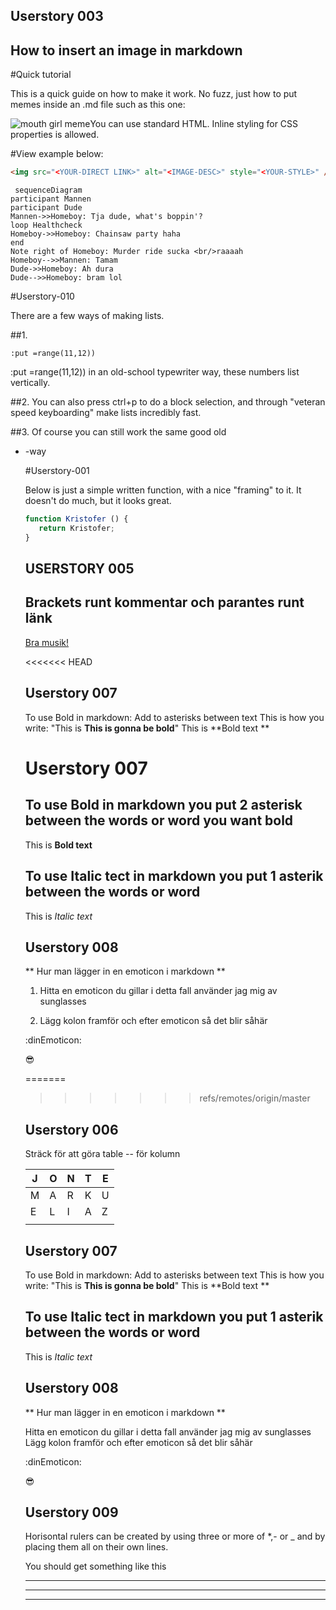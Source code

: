 ## Userstory 003

## How to insert an image in markdown
#Quick tutorial

This is a quick guide on how to make it work. No fuzz, just how to put memes inside an .md file such as this one:

<img src="https://www.meme-arsenal.com/memes/4105d28f45566683f9800958847c4664.jpg" alt="mouth girl meme" style="float: left;" />

You can use standard HTML. Inline styling for CSS properties is allowed.


#View example below:

```HTML
<img src="<YOUR-DIRECT LINK>" alt="<IMAGE-DESC>" style="<YOUR-STYLE>" />
```

```mermaid
 sequenceDiagram
participant Mannen
participant Dude
Mannen->>Homeboy: Tja dude, what's boppin'?
loop Healthcheck
Homeboy->>Homeboy: Chainsaw party haha
end
Note right of Homeboy: Murder ride sucka <br/>raaaah
Homeboy-->>Mannen: Tamam
Dude->>Homeboy: Ah dura
Dude-->>Homeboy: bram lol
```
#Userstory-010

There are a few ways of making lists.

##1.

```
:put =range(11,12))
```
:put =range(11,12))
in an old-school typewriter way, these numbers list vertically.

##2. You can also press ctrl+p to do a block selection, and through "veteran speed keyboarding" make lists incredibly fast.

##3. Of course you can still work the same good old <ul/><li/>-way

#Userstory-001

Below is just a simple written function, with a nice "framing" to it.
It doesn't do much, but it looks great.

```js
function Kristofer () {
   return Kristofer;
}
```



## USERSTORY 005

## Brackets runt kommentar och parantes runt länk

[Bra musik!](https://www.youtube.com/watch?v=dQw4w9WgXcQ)

<<<<<<< HEAD





## Userstory 007
To use Bold in markdown:
Add to asterisks between text
This is how you write:
"This is **This is gonna be bold**"
This is **Bold text
**
# Userstory 007
## To use Bold in markdown you put 2 asterisk between the words or word you want bold
This is **Bold text**

## To use Italic tect in markdown you put 1 asterik between the words or word
This is *Italic text*

## Userstory 008


** Hur man lägger in en emoticon i markdown **  

1. Hitta en emoticon du gillar i detta fall använder jag mig av sunglasses

2. Lägg kolon framför och efter emoticon så det blir såhär

:dinEmoticon:

:sunglasses:

=======
>>>>>>> refs/remotes/origin/master
## Userstory 006

Sträck för att göra table -- för kolumn


| J | O | N | T | E |
|---|---|---|---|---|
| M | A | R | K | U |
| E | L | I | A | Z |
|   |   |   |   |   |


## Userstory 007
To use Bold in markdown:
Add to asterisks between text
This is how you write:
"This is **This is gonna be bold**"
This is **Bold text
**


## To use Italic tect in markdown you put 1 asterik between the words or word
This is *Italic text*

## Userstory 008


** Hur man lägger in en emoticon i markdown **  

 Hitta en emoticon du gillar i detta fall använder jag mig av sunglasses
 Lägg kolon framför och efter emoticon så det blir såhär

:dinEmoticon:

:sunglasses:


## Userstory 009

Horisontal rulers can be created by using three or more of  *,- or _ 
and by placing them all on their own lines.

You should get something like this


***


---


___



